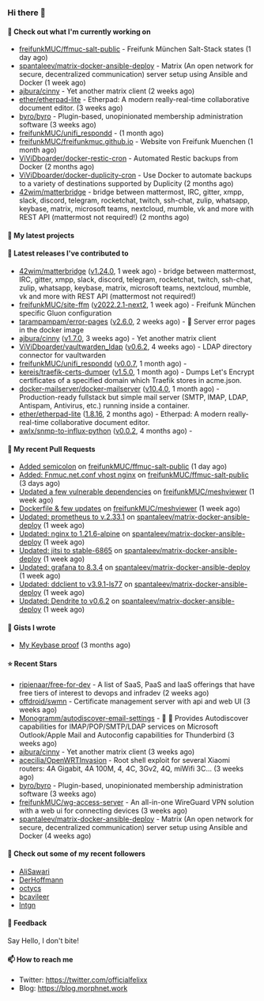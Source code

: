 ### Hi there 👋

#### 👷 Check out what I'm currently working on

- [freifunkMUC/ffmuc-salt-public](https://github.com/freifunkMUC/ffmuc-salt-public) - Freifunk München Salt-Stack states (1 day ago)
- [spantaleev/matrix-docker-ansible-deploy](https://github.com/spantaleev/matrix-docker-ansible-deploy) - Matrix (An open network for secure, decentralized communication) server setup using Ansible and Docker (1 week ago)
- [ajbura/cinny](https://github.com/ajbura/cinny) - Yet another matrix client (2 weeks ago)
- [ether/etherpad-lite](https://github.com/ether/etherpad-lite) - Etherpad: A modern really-real-time collaborative document editor. (3 weeks ago)
- [byro/byro](https://github.com/byro/byro) - Plugin-based, unopinionated membership administration software (3 weeks ago)
- [freifunkMUC/unifi_respondd](https://github.com/freifunkMUC/unifi_respondd) -  (1 month ago)
- [freifunkMUC/freifunkmuc.github.io](https://github.com/freifunkMUC/freifunkmuc.github.io) - Website von Freifunk Muenchen (1 month ago)
- [ViViDboarder/docker-restic-cron](https://github.com/ViViDboarder/docker-restic-cron) - Automated Restic backups from Docker (2 months ago)
- [ViViDboarder/docker-duplicity-cron](https://github.com/ViViDboarder/docker-duplicity-cron) - Use Docker to automate backups to a variety of destinations supported by Duplicity (2 months ago)
- [42wim/matterbridge](https://github.com/42wim/matterbridge) - bridge between mattermost, IRC, gitter, xmpp, slack, discord, telegram, rocketchat, twitch, ssh-chat, zulip, whatsapp, keybase, matrix, microsoft teams, nextcloud, mumble, vk and more with REST API (mattermost not required!) (2 months ago)

#### 🌱 My latest projects


#### 🔭 Latest releases I've contributed to

- [42wim/matterbridge](https://github.com/42wim/matterbridge) ([v1.24.0](https://github.com/42wim/matterbridge/releases/tag/v1.24.0), 1 week ago) - bridge between mattermost, IRC, gitter, xmpp, slack, discord, telegram, rocketchat, twitch, ssh-chat, zulip, whatsapp, keybase, matrix, microsoft teams, nextcloud, mumble, vk and more with REST API (mattermost not required!)
- [freifunkMUC/site-ffm](https://github.com/freifunkMUC/site-ffm) ([v2022.2.1-next2](https://github.com/freifunkMUC/site-ffm/releases/tag/v2022.2.1-next2), 1 week ago) - Freifunk München specific Gluon configuration
- [tarampampam/error-pages](https://github.com/tarampampam/error-pages) ([v2.6.0](https://github.com/tarampampam/error-pages/releases/tag/v2.6.0), 2 weeks ago) - :construction: Server error pages in the docker image
- [ajbura/cinny](https://github.com/ajbura/cinny) ([v1.7.0](https://github.com/ajbura/cinny/releases/tag/v1.7.0), 3 weeks ago) - Yet another matrix client
- [ViViDboarder/vaultwarden_ldap](https://github.com/ViViDboarder/vaultwarden_ldap) ([v0.6.2](https://github.com/ViViDboarder/vaultwarden_ldap/releases/tag/v0.6.2), 4 weeks ago) - LDAP directory connector for vaultwarden
- [freifunkMUC/unifi_respondd](https://github.com/freifunkMUC/unifi_respondd) ([v0.0.7](https://github.com/freifunkMUC/unifi_respondd/releases/tag/v0.0.7), 1 month ago) - 
- [kereis/traefik-certs-dumper](https://github.com/kereis/traefik-certs-dumper) ([v1.5.0](https://github.com/kereis/traefik-certs-dumper/releases/tag/v1.5.0), 1 month ago) - Dumps Let&#39;s Encrypt certificates of a specified domain which Traefik stores in acme.json.
- [docker-mailserver/docker-mailserver](https://github.com/docker-mailserver/docker-mailserver) ([v10.4.0](https://github.com/docker-mailserver/docker-mailserver/releases/tag/v10.4.0), 1 month ago) - Production-ready fullstack but simple mail server (SMTP, IMAP, LDAP, Antispam, Antivirus, etc.) running inside a container.
- [ether/etherpad-lite](https://github.com/ether/etherpad-lite) ([1.8.16](https://github.com/ether/etherpad-lite/releases/tag/1.8.16), 2 months ago) - Etherpad: A modern really-real-time collaborative document editor.
- [awlx/snmp-to-influx-python](https://github.com/awlx/snmp-to-influx-python) ([v0.0.2](https://github.com/awlx/snmp-to-influx-python/releases/tag/v0.0.2), 4 months ago) - 

#### 🔨 My recent Pull Requests

- [Added semicolon](https://github.com/freifunkMUC/ffmuc-salt-public/pull/83) on [freifunkMUC/ffmuc-salt-public](https://github.com/freifunkMUC/ffmuc-salt-public) (1 day ago)
- [Added: Fnmuc.net.conf vhost nginx](https://github.com/freifunkMUC/ffmuc-salt-public/pull/80) on [freifunkMUC/ffmuc-salt-public](https://github.com/freifunkMUC/ffmuc-salt-public) (3 days ago)
- [Updated a few vulnerable dependencies](https://github.com/freifunkMUC/meshviewer/pull/27) on [freifunkMUC/meshviewer](https://github.com/freifunkMUC/meshviewer) (1 week ago)
- [Dockerfile &amp; few updates](https://github.com/freifunkMUC/meshviewer/pull/25) on [freifunkMUC/meshviewer](https://github.com/freifunkMUC/meshviewer) (1 week ago)
- [Updated: prometheus to v.2.33.1](https://github.com/spantaleev/matrix-docker-ansible-deploy/pull/1604) on [spantaleev/matrix-docker-ansible-deploy](https://github.com/spantaleev/matrix-docker-ansible-deploy) (1 week ago)
- [Updated: nginx to 1.21.6-alpine](https://github.com/spantaleev/matrix-docker-ansible-deploy/pull/1603) on [spantaleev/matrix-docker-ansible-deploy](https://github.com/spantaleev/matrix-docker-ansible-deploy) (1 week ago)
- [Updated: jitsi to stable-6865](https://github.com/spantaleev/matrix-docker-ansible-deploy/pull/1602) on [spantaleev/matrix-docker-ansible-deploy](https://github.com/spantaleev/matrix-docker-ansible-deploy) (1 week ago)
- [Updated: grafana to 8.3.4](https://github.com/spantaleev/matrix-docker-ansible-deploy/pull/1601) on [spantaleev/matrix-docker-ansible-deploy](https://github.com/spantaleev/matrix-docker-ansible-deploy) (1 week ago)
- [Updated: ddclient to v3.9.1-ls77](https://github.com/spantaleev/matrix-docker-ansible-deploy/pull/1600) on [spantaleev/matrix-docker-ansible-deploy](https://github.com/spantaleev/matrix-docker-ansible-deploy) (1 week ago)
- [Updated: Dendrite to v0.6.2](https://github.com/spantaleev/matrix-docker-ansible-deploy/pull/1599) on [spantaleev/matrix-docker-ansible-deploy](https://github.com/spantaleev/matrix-docker-ansible-deploy) (1 week ago)

#### 📓 Gists I wrote

- [My Keybase proof](https://gist.github.com/69863960a08efeb03ad576ccaf93d880) (3 months ago)

#### ⭐ Recent Stars

- [ripienaar/free-for-dev](https://github.com/ripienaar/free-for-dev) - A list of SaaS, PaaS and IaaS offerings that have free tiers of interest to devops and infradev (2 weeks ago)
- [offdroid/swmn](https://github.com/offdroid/swmn) - Certificate management server with api and web UI (3 weeks ago)
- [Monogramm/autodiscover-email-settings](https://github.com/Monogramm/autodiscover-email-settings) - :whale: :wrench: Provides Autodiscover capabilities for IMAP/POP/SMTP/LDAP services on Microsoft Outlook/Apple Mail and Autoconfig capabilities for Thunderbird (3 weeks ago)
- [ajbura/cinny](https://github.com/ajbura/cinny) - Yet another matrix client (3 weeks ago)
- [acecilia/OpenWRTInvasion](https://github.com/acecilia/OpenWRTInvasion) - Root shell exploit for several Xiaomi routers: 4A Gigabit, 4A 100M, 4, 4C, 3Gv2, 4Q, miWifi 3C... (3 weeks ago)
- [byro/byro](https://github.com/byro/byro) - Plugin-based, unopinionated membership administration software (3 weeks ago)
- [freifunkMUC/wg-access-server](https://github.com/freifunkMUC/wg-access-server) - An all-in-one WireGuard VPN solution with a web ui for connecting devices (3 weeks ago)
- [spantaleev/matrix-docker-ansible-deploy](https://github.com/spantaleev/matrix-docker-ansible-deploy) - Matrix (An open network for secure, decentralized communication) server setup using Ansible and Docker (4 weeks ago)

#### 👯 Check out some of my recent followers

- [AliSawari](https://github.com/AliSawari)
- [DerHoffmann](https://github.com/DerHoffmann)
- [octycs](https://github.com/octycs)
- [bcavileer](https://github.com/bcavileer)
- [lntgn](https://github.com/lntgn)

#### 💬 Feedback

Say Hello, I don't bite!

#### 📫 How to reach me

- Twitter: https://twitter.com/officialfelixx
- Blog: https://blog.morphnet.work
